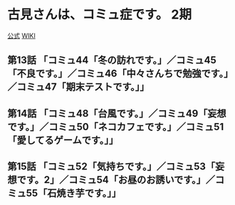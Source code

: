 # 古見さんは、コミュ症です。 2期

[公式](https://komisan-official.com/) 
[WIKI](https://ja.wikipedia.org/wiki/%E5%8F%A4%E8%A6%8B%E3%81%95%E3%82%93%E3%81%AF%E3%80%81%E3%82%B3%E3%83%9F%E3%83%A5%E7%97%87%E3%81%A7%E3%81%99%E3%80%82) 

## 第13話 「コミュ44「冬の訪れです。」／コミュ45「不良です。」／コミュ46「中々さんちで勉強です。」／コミュ47「期末テストです。」」

## 第14話 「コミュ48「台風です。」／コミュ49「妄想です。」／コミュ50「ネコカフェです。」／コミュ51「愛してるゲームです。」」

## 第15話 「コミュ52「気持ちです。」／コミュ53「妄想です。2」／コミュ54「お昼のお誘いです。」／コミュ55「石焼き芋です。」」
